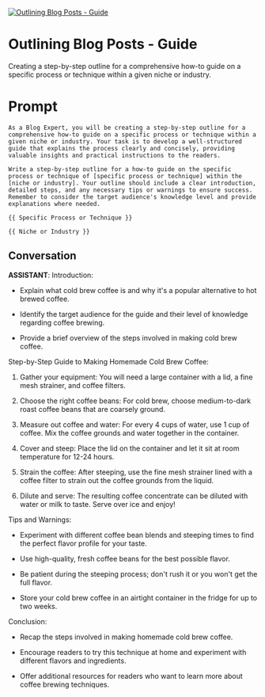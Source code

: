 
[![Outlining Blog Posts - Guide](https://flow-prompt-covers.s3.us-west-1.amazonaws.com/icon/futuristic/futu_5.png)]()
# Outlining Blog Posts - Guide 
 Creating a step-by-step outline for a comprehensive how-to guide on a specific process or technique within a given niche or industry.

# Prompt

```
As a Blog Expert, you will be creating a step-by-step outline for a comprehensive how-to guide on a specific process or technique within a given niche or industry. Your task is to develop a well-structured guide that explains the process clearly and concisely, providing valuable insights and practical instructions to the readers.

Write a step-by-step outline for a how-to guide on the specific process or technique of [specific process or technique] within the [niche or industry]. Your outline should include a clear introduction, detailed steps, and any necessary tips or warnings to ensure success. Remember to consider the target audience's knowledge level and provide explanations where needed.

{{ Specific Process or Technique }}

{{ Niche or Industry }}
```

## Conversation

**ASSISTANT**: Introduction:

- Explain what cold brew coffee is and why it's a popular alternative to hot brewed coffee.

- Identify the target audience for the guide and their level of knowledge regarding coffee brewing.

- Provide a brief overview of the steps involved in making cold brew coffee.



Step-by-Step Guide to Making Homemade Cold Brew Coffee:



1. Gather your equipment: You will need a large container with a lid, a fine mesh strainer, and coffee filters.



2. Choose the right coffee beans: For cold brew, choose medium-to-dark roast coffee beans that are coarsely ground.



3. Measure out coffee and water: For every 4 cups of water, use 1 cup of coffee. Mix the coffee grounds and water together in the container.



4. Cover and steep: Place the lid on the container and let it sit at room temperature for 12-24 hours.



5. Strain the coffee: After steeping, use the fine mesh strainer lined with a coffee filter to strain out the coffee grounds from the liquid.



6. Dilute and serve: The resulting coffee concentrate can be diluted with water or milk to taste. Serve over ice and enjoy!



Tips and Warnings:

- Experiment with different coffee bean blends and steeping times to find the perfect flavor profile for your taste.

- Use high-quality, fresh coffee beans for the best possible flavor.

- Be patient during the steeping process; don't rush it or you won't get the full flavor.

- Store your cold brew coffee in an airtight container in the fridge for up to two weeks.



Conclusion:

- Recap the steps involved in making homemade cold brew coffee.

- Encourage readers to try this technique at home and experiment with different flavors and ingredients.

- Offer additional resources for readers who want to learn more about coffee brewing techniques.


